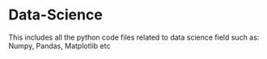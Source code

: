 # Data-Science
This includes all the python code files related to data science field such as: Numpy, Pandas, Matplotlib etc
